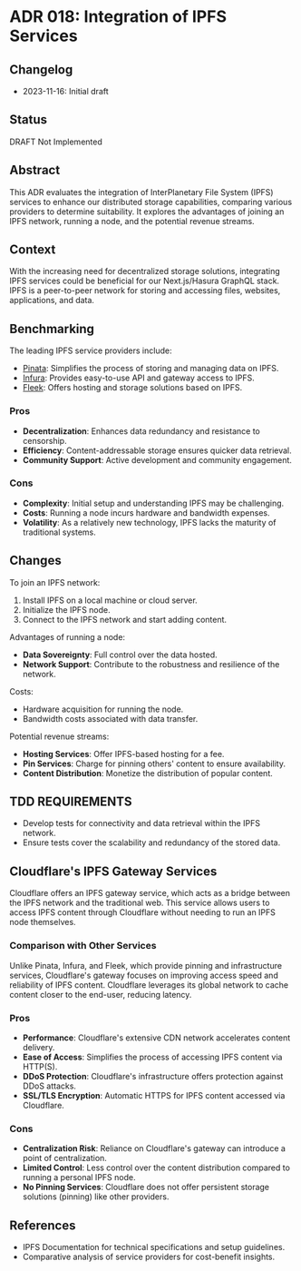 # ADR 018: Integration of IPFS Services

## Changelog
* 2023-11-16: Initial draft

## Status
DRAFT Not Implemented

## Abstract
This ADR evaluates the integration of InterPlanetary File System (IPFS) services to enhance our distributed storage capabilities, comparing various providers to determine suitability. It explores the advantages of joining an IPFS network, running a node, and the potential revenue streams.

## Context
With the increasing need for decentralized storage solutions, integrating IPFS services could be beneficial for our Next.js/Hasura GraphQL stack. IPFS is a peer-to-peer network for storing and accessing files, websites, applications, and data.

## Benchmarking
The leading IPFS service providers include:
- [Pinata](https://www.pinata.cloud/): Simplifies the process of storing and managing data on IPFS.
- [Infura](https://www.infura.io/): Provides easy-to-use API and gateway access to IPFS.
- [Fleek](https://fleek.co/): Offers hosting and storage solutions based on IPFS.

### Pros
- **Decentralization**: Enhances data redundancy and resistance to censorship.
- **Efficiency**: Content-addressable storage ensures quicker data retrieval.
- **Community Support**: Active development and community engagement.

### Cons
- **Complexity**: Initial setup and understanding IPFS may be challenging.
- **Costs**: Running a node incurs hardware and bandwidth expenses.
- **Volatility**: As a relatively new technology, IPFS lacks the maturity of traditional systems.

## Changes
To join an IPFS network:
1. Install IPFS on a local machine or cloud server.
2. Initialize the IPFS node.
3. Connect to the IPFS network and start adding content.

Advantages of running a node:
- **Data Sovereignty**: Full control over the data hosted.
- **Network Support**: Contribute to the robustness and resilience of the network.

Costs:
- Hardware acquisition for running the node.
- Bandwidth costs associated with data transfer.

Potential revenue streams:
- **Hosting Services**: Offer IPFS-based hosting for a fee.
- **Pin Services**: Charge for pinning others' content to ensure availability.
- **Content Distribution**: Monetize the distribution of popular content.

## TDD REQUIREMENTS
- Develop tests for connectivity and data retrieval within the IPFS network.
- Ensure tests cover the scalability and redundancy of the stored data.

## Cloudflare's IPFS Gateway Services

Cloudflare offers an IPFS gateway service, which acts as a bridge between the IPFS network and the traditional web. This service allows users to access IPFS content through Cloudflare without needing to run an IPFS node themselves.

### Comparison with Other Services
Unlike Pinata, Infura, and Fleek, which provide pinning and infrastructure services, Cloudflare's gateway focuses on improving access speed and reliability of IPFS content. Cloudflare leverages its global network to cache content closer to the end-user, reducing latency.

### Pros
- **Performance**: Cloudflare's extensive CDN network accelerates content delivery.
- **Ease of Access**: Simplifies the process of accessing IPFS content via HTTP(S).
- **DDoS Protection**: Cloudflare's infrastructure offers protection against DDoS attacks.
- **SSL/TLS Encryption**: Automatic HTTPS for IPFS content accessed via Cloudflare.

### Cons
- **Centralization Risk**: Reliance on Cloudflare's gateway can introduce a point of centralization.
- **Limited Control**: Less control over the content distribution compared to running a personal IPFS node.
- **No Pinning Services**: Cloudflare does not offer persistent storage solutions (pinning) like other providers.


## References
- IPFS Documentation for technical specifications and setup guidelines.
- Comparative analysis of service providers for cost-benefit insights.
